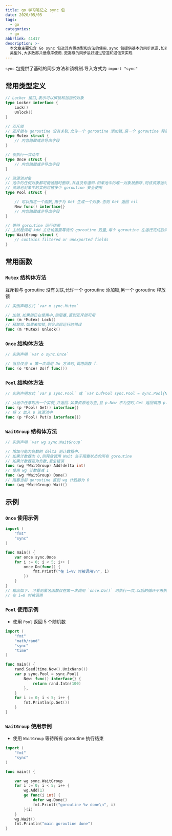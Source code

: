 ```yaml
---
title: go 学习笔记之 sync 包
date: 2020/05/05
tags:
  - go
categories:
  - go
abbrlink: 41417
description: >-
  本文章主要包含 Go sync 包及其内置类型和方法的使用.sync 包提供基本的同步原语,如互斥锁.除 Once 和 WaitGroup
  类型外,大多数都共低级库使用.更高级的同步最好通过管道和通信来实现
---
```


`sync` 包提供了基础的同步方法和锁机制.导入方式为 `import "sync"`

## 常用类型定义

```go
// Locker 接口,表示可以解锁和加锁的对象
type Locker interface {
    Lock()
    Unlock()
}

// 互斥锁
// 互斥锁与 goroutine 没有关联,允许一个 goroutine 添加锁,另一个 goroutine 释放锁
type Mutex struct {
    // 内含隐藏或非导出字段
}

// 仅执行一次动作
type Once struct {
    // 内含隐藏或非导出字段
}

// 资源池对象
// 池中的任何对象都可能被随时删除,并且没有通知.如果池中的唯一对象被删除,则该资源池对象也会被释放
// 资源池对象中的实例可被多个 goroutine 安全使用
type Pool struct {

    // 可以指定一个函数,用于为 Get 生成一个对象.否则 Get 返回 nil
    New func() interface{}
    // 内含隐藏或非导出字段
}

// 等待 goroutine 运行结束
// 主线程调用 Add 方法设置要等待的 goroutine 数量,每个 goroutine 在运行完成后调用 Done.同时,使用 Wait 阻塞主函数,直到所有 goroutine 完成
type WaitGroup struct {
    // contains filtered or unexported fields
}
```

## 常用函数

### `Mutex` 结构体方法

互斥锁与 goroutine 没有关联,允许一个 goroutine 添加锁,另一个 goroutine 释放锁

```go
// 实例声明方式 `var m sync.Mutex`

// 加锁.如果锁已在使用中,则阻塞,直到互斥锁可用
func (m *Mutex) Lock()
// 释放锁.如果未加锁,则会出现运行时错误
func (m *Mutex) Unlock()
```

### `Once` 结构体方法

```go
// 实例声明 `var o sync.Once`

// 当且仅当 o 第一次调用 Do 方法时,调用函数 f.
func (o *Once) Do(f func())
```

### `Pool` 结构体方法

```go
// 实例声明方式 `var p sync.Pool` 或 `var bufPool sync.Pool = sync.Pool{New: funName}`

// 从池中任意取出一个实例,并返回.如果资源池为空,且 p.New 不为空时,Get 返回调用 p.New 的结果
func (p *Pool) Get() interface{}
// 将 x 放入 p 资源池中
func (p *Pool) Put(x interface{})
```

### `WaitGroup` 结构体方法

```go
// 实例声明 `var wg sync.WaitGroup`

// 增加可能为负数的 delta 到计数器中.
// 如果计数器为 0,则释放调用 Wait 处于阻塞状态的所有 goroutine
// 如果计数器变为负数,发生错误
func (wg *WaitGroup) Add(delta int)
// 使用 wg 计数器减 1
func (wg *WaitGroup) Done()
// 阻塞当前 goroutine 直到 wg 计数器为 0
func (wg *WaitGroup) Wait()
```

## 示例

### `Once` 使用示例

```go
import (
    "fmt"
    "sync"
)

func main() {
    var once sync.Once
    for i := 0; i < 5; i++ {
        once.Do(func() {
            fmt.Printf("在 i=%v 时被调用\n", i)
        })
    }
}
// 输出如下. 可看到匿名函数仅在第一次调用 `once.Do()` 时执行一次,以后的循环不再执行
// 在 i=0 时被调用
```

### `Pool` 使用示例

- 使用 `Pool` 返回 5 个随机数

```go
import (
    "fmt"
    "math/rand"
    "sync"
    "time"
)

func main() {
    rand.Seed(time.Now().UnixNano())
    var p sync.Pool = sync.Pool{
        New: func() interface{} {
            return rand.Intn(100)
        },
    }
    for i := 0; i < 5; i++ {
        fmt.Println(p.Get())
    }
}
```

### `WaitGroup` 使用示例

- 使用 `WaitGroup` 等待所有 goroutine 执行结束

```go
import (
    "fmt"
    "sync"
)

func main() {

    var wg sync.WaitGroup
    for i := 0; i < 5; i++ {
        wg.Add(1)
        go func(i int) {
            defer wg.Done()
            fmt.Printf("goroutine %v done\n", i)
        }(i)
    }
    wg.Wait()
    fmt.Println("main goroutine done")
}
```
